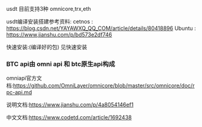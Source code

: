usdt 目前支持3种
omnicore,trx,eth

usdt编译安装搭建参考资料:
cetnos : https://blog.csdn.net/YAYAWXQ_QQ_COM/article/details/80418896
Ubuntu : https://www.jianshu.com/p/bd573e2df746

快速安装:(编译好的包)
见快速安装


### BTC api由 omni api 和  btc原生api构成

omniapi官方文档:https://github.com/OmniLayer/omnicore/blob/master/src/omnicore/doc/rpc-api.md

说明文档:https://www.jianshu.com/p/4a8054146ef1


中文文档:https://www.codetd.com/article/1692438
